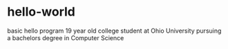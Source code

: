 # hello-world
basic hello program
19 year old college student at Ohio University pursuing a bachelors degree in Computer Science
